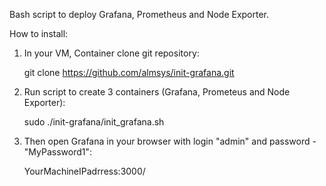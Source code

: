 Bash script to deploy Grafana, Prometheus and Node Exporter.

How to install:
1. In your VM, Container clone git repository:
   
   git clone https://github.com/almsys/init-grafana.git   
2. Run script to create 3 containers (Grafana, Prometeus and Node Exporter):

   sudo ./init-grafana/init_grafana.sh

3. Then open Grafana in your browser with login "admin" and password - "MyPassword1":

   YourMachineIPadrress:3000/


